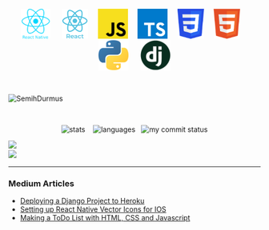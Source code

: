 <p align="center"> 
<img  src="logo_rn.png" height="60"> &nbsp;&nbsp; &nbsp;
<img src="logo_react.png" height="60"> &nbsp;&nbsp;&nbsp;
<img src="logo_js.png" height="60">&nbsp;&nbsp; &nbsp; 
 <img src="ts.png" height="60">&nbsp;&nbsp; &nbsp;
<img src="css.png" height="60"> &nbsp;&nbsp;&nbsp; 
<img src="html.png" height="60">&nbsp;&nbsp; &nbsp;
<img src="logo_python.png" height="60"> &nbsp;&nbsp; &nbsp;
<img src="django-logo2.png" height="60">

 </p> 
<br/>
<p align="left"> <img src="https://komarev.com/ghpvc/?username=SemihDurmus" alt="SemihDurmus" /> </p>
<br/>
<p align="center">
<img src="https://github-readme-stats.vercel.app/api?username=SemihDurmus&show_icons=true&theme=cobalt" height="120px" alt="stats"> &nbsp;&nbsp;
<img src="https://github-readme-stats.vercel.app/api/top-langs/?username=SemihDurmus&theme=cobalt&layout=compact" height="120px"alt="languages">&nbsp;&nbsp;
<img src="https://github-readme-streak-stats.herokuapp.com/?user=SemihDurmus&theme=cobalt" alt="my commit status" height="120px" width="400px"/>
</p>

[![](https://img.shields.io/badge/linkedin-%230077B5.svg?&style=for-the-badge&logo=linkedin&logoColor=white)](https://www.linkedin.com/in/semih-durmus/)
<br/>
[![](https://img.shields.io/badge/medium-%2312100E.svg?&style=for-the-badge&logo=medium&logoColor=white)](https://medium.com/@semih.durmus2020)
<hr/>

### Medium Articles

- [Deploying a Django Project to Heroku](https://semihdurmus.medium.com/deploying-a-django-project-to-heroku-b0487a9f9b3e)
- [Setting up React Native Vector Icons for IOS](https://semihdurmus.medium.com/setting-up-react-native-vector-icons-for-ios-a5d57e78cdb2)
- [Making a ToDo List with HTML, CSS and Javascript](https://semihdurmus.medium.com/making-a-todo-list-with-html-css-and-javascript-154839b770b6)


